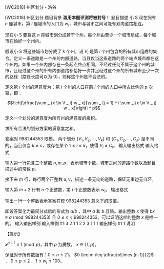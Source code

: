 



[WC2018] 州区划分 - 洛谷














[WC2018] 州区划分
题目背景
**滥用本题评测将被封号！**
题目描述
小 S 现在拥有 $n$ 座城市，第 $i$ 座城市的人口为 $w_i$，城市与城市之间可能有双向道路相连。

现在小 S 要将这 $n$ 座城市划分成若干个州，每个州由至少一个城市组成，每个城市在恰好一个州内。

假设小 S 将这些城市划分成了 $k$ 个州，设 $V_i$ 是第 $i$ 个州包含的所有城市组成的集合。定义一条道路是一个州的内部道路，当且仅当这条道路的两个端点城市都在这个州内。如果一个州内部存在一条起点终点相同，不经过任何不属于这个州的城市，且经过这个州的所有内部道路都恰好一次并且经过这个州的所有城市至少一次的路径（路径长度可以为 $0$），则称这个州是不合法的。

定义第 $i$ 个州的满意度为：第 $i$ 个州的人口在前 $i$ 个州的人口中所占比例的 $p$ 次幂，即：

$$\left(\dfrac{\sum _ {x \in V _ i} w _ x}{\sum _ {j = 1} ^ i \sum _ {x \in V _ j} w _ x}\right) ^ p$$


定义一个划分的满意度为所有州的满意度的乘积。

求所有合法的划分方案的满意度之和。

答案对 $998244353$ 取模。
两个划分 $\{V_1, V _ 2, \cdots, V_k\}$ 和 $\{C_1, C _ 2, \cdots, C_s\}$ 是不同的，当且仅当 $k \neq s$，或存在某个 $1 \leq i \leq k$，使得 $V_i \neq C_i$。
输入输出格式
输入格式


输入第一行包含三个整数 $n,m,p$，表示城市个数、城市之间的道路个数以及题目描述中的常数 $p$。

接下来 $m$ 行，每行两个正整数 $u,v$，描述一条无向的道路，保证无重边无自环。

输入第 $m+2$ 行有 $n$ 个正整数，第 $i$ 个正整数表示 $w_i$。
输出格式


输出一行一个整数表示答案在模 $998244353$ 意义下的取值。

即设答案化为最简分式后的形式为 $a/b$ ，其中 $a$ 和 $b$ 互质。输出整数 $x$ 使得 $bx \equiv a \pmod{ 998244353}$ 且 $0 \leq x < 998244353$。可以证明这样的整数 $x$ 是唯一的。
输入输出样例
输入样例 #1
3 2 1
1 2
2 3
1 1 1
输出样例 #1
1
说明


【提示】

$x^{p-1} \equiv 1 \pmod p$，其中 $p$ 为质数， $x \in [1,p)$。

保证对于所有数据有：$0 \leq n \leq 21$， $0 \leq m \leq \dfrac{n\times (n-1)}{2}$ ， $0 \leq p \leq 2$， $1 \leq w_i \leq 100$。







